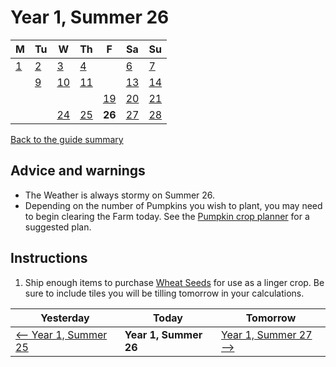 # Year 1, Summer 26

| M                          | Tu                        | W                         | Th                        | F                         | Sa                        | Su                        |
| -------------------------- | ------------------------- | ------------------------- | ------------------------- |-------------------------- | ------------------------- | ------------------------- |
| [1](year-1-summer-1.md)    | [2](year-1-summer-2.md)   | [3](year-1-summer-3.md)   | [4](year-1-summer-4.md)   |                           | [6](year-1-summer-6.md)   | [7](year-1-summer-7.md)   |
|                            | [9](year-1-summer-9.md)   | [10](year-1-summer-10.md) | [11](year-1-summer-11.md) |                           | [13](year-1-summer-13.md) | [14](year-1-summer-14.md) |
|                            |                           |                           |                           | [19](year-1-summer-19.md) | [20](year-1-summer-20.md) | [21](year-1-summer-21.md) |
|                            |                           | [24](year-1-summer-24.md) | [25](year-1-summer-25.md) | **26**                    | [27](year-1-summer-27.md) | [28](year-1-summer-28.md) |

[Back to the guide summary](readme.md)

## Advice and warnings

- The Weather is always stormy on Summer 26.
- Depending on the number of Pumpkins you wish to plant, you may need to begin clearing the Farm today. See the [Pumpkin crop planner](https://stardew.info/planner/4-sour-geese-whimpered-cordially) for a suggested plan.

## Instructions

1. Ship enough items to purchase [Wheat Seeds](https://stardewvalleywiki.com/Wheat_Seeds) for use as a linger crop. Be sure to include tiles you will be tilling tomorrow in your calculations.

| Yesterday                                   | Today                 | Tomorrow                                    |
| ------------------------------------------- | --------------------- | ------------------------------------------- |
| [⟵ Year 1, Summer 25](year-1-summer-25.md) | **Year 1, Summer 26** | [Year 1, Summer 27 ⟶](year-1-summer-27.md) |
